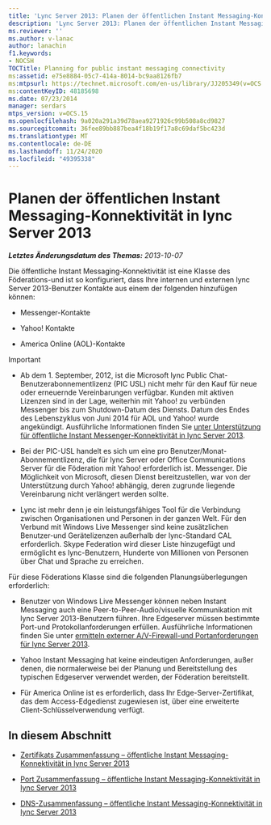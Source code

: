 ```yaml
---
title: 'Lync Server 2013: Planen der öffentlichen Instant Messaging-Konnektivität'
description: 'Lync Server 2013: Planen der öffentlichen Instant Messaging-Konnektivität'
ms.reviewer: ''
ms.author: v-lanac
author: lanachin
f1.keywords:
- NOCSH
TOCTitle: Planning for public instant messaging connectivity
ms:assetid: e75e8884-05c7-414a-8014-bc9aa8126fb7
ms:mtpsurl: https://technet.microsoft.com/en-us/library/JJ205349(v=OCS.15)
ms:contentKeyID: 48185698
ms.date: 07/23/2014
manager: serdars
mtps_version: v=OCS.15
ms.openlocfilehash: 9a020a291a39d78aea9271926c99b508a8cd9827
ms.sourcegitcommit: 36fee89bb887bea4f18b19f17a8c69daf5bc423d
ms.translationtype: MT
ms.contentlocale: de-DE
ms.lasthandoff: 11/24/2020
ms.locfileid: "49395338"
---
```

# <a name="planning-for-public-instant-messaging-connectivity-in-lync-server-2013"></a>Planen der öffentlichen Instant Messaging-Konnektivität in lync Server 2013

<div data-xmlns="http://www.w3.org/1999/xhtml">

<div class="topic" data-xmlns="http://www.w3.org/1999/xhtml" data-msxsl="urn:schemas-microsoft-com:xslt" data-cs="https://msdn.microsoft.com/">

<div data-asp="https://msdn2.microsoft.com/asp">



</div>

<div id="mainSection">

<div id="mainBody">

<span> </span>

_**Letztes Änderungsdatum des Themas:** 2013-10-07_

Die öffentliche Instant Messaging-Konnektivität ist eine Klasse des Föderations-und ist so konfiguriert, dass Ihre internen und externen lync Server 2013-Benutzer Kontakte aus einem der folgenden hinzufügen können:

  - Messenger-Kontakte

  - Yahoo\! Kontakte

  - America Online (AOL)-Kontakte

<div>


> [!IMPORTANT]  
> <UL>
> <LI>
> <P>Ab dem 1. September, 2012, ist die Microsoft lync Public Chat-Benutzerabonnementlizenz (PIC USL) nicht mehr für den Kauf für neue oder erneuernde Vereinbarungen verfügbar. Kunden mit aktiven Lizenzen sind in der Lage, weiterhin mit Yahoo! zu verbünden Messenger bis zum Shutdown-Datum des Diensts. Datum des Endes des Lebenszyklus von Juni 2014 für AOL und Yahoo! wurde angekündigt. Ausführliche Informationen finden Sie <A href="lync-server-2013-support-for-public-instant-messenger-connectivity.md">unter Unterstützung für öffentliche Instant Messenger-Konnektivität in lync Server 2013</A>.</P>
> <LI>
> <P>Bei der PIC-USL handelt es sich um eine pro Benutzer/Monat-Abonnementlizenz, die für lync Server oder Office Communications Server für die Föderation mit Yahoo! erforderlich ist. Messenger. Die Möglichkeit von Microsoft, diesen Dienst bereitzustellen, war von der Unterstützung durch Yahoo! abhängig, deren zugrunde liegende Vereinbarung nicht verlängert werden sollte.</P>
> <LI>
> <P>Lync ist mehr denn je ein leistungsfähiges Tool für die Verbindung zwischen Organisationen und Personen in der ganzen Welt. Für den Verbund mit Windows Live Messenger sind keine zusätzlichen Benutzer-und Gerätelizenzen außerhalb der lync-Standard CAL erforderlich. Skype Federation wird dieser Liste hinzugefügt und ermöglicht es lync-Benutzern, Hunderte von Millionen von Personen über Chat und Sprache zu erreichen.</P></LI></UL>



</div>

Für diese Föderations Klasse sind die folgenden Planungsüberlegungen erforderlich:

  - Benutzer von Windows Live Messenger können neben Instant Messaging auch eine Peer-to-Peer-Audio/visuelle Kommunikation mit lync Server 2013-Benutzern führen. Ihre Edgeserver müssen bestimmte Port-und Protokollanforderungen erfüllen. Ausführliche Informationen finden Sie unter [ermitteln externer A/V-Firewall-und Portanforderungen für lync Server 2013](lync-server-2013-determine-external-a-v-firewall-and-port-requirements.md).

  - Yahoo Instant Messaging hat keine eindeutigen Anforderungen, außer denen, die normalerweise bei der Planung und Bereitstellung des typischen Edgeserver verwendet werden, der Föderation bereitstellt.

  - Für America Online ist es erforderlich, dass Ihr Edge-Server-Zertifikat, das dem Access-Edgedienst zugewiesen ist, über eine erweiterte Client-Schlüsselverwendung verfügt.

<div>

## <a name="in-this-section"></a>In diesem Abschnitt

  - [Zertifikats Zusammenfassung – öffentliche Instant Messaging-Konnektivität in lync Server 2013](lync-server-2013-certificate-summary-public-instant-messaging-connectivity.md)

  - [Port Zusammenfassung – öffentliche Instant Messaging-Konnektivität in lync Server 2013](lync-server-2013-port-summary-public-instant-messaging-connectivity.md)

  - [DNS-Zusammenfassung – öffentliche Instant Messaging-Konnektivität in lync Server 2013](https://technet.microsoft.com/library/jj618375\(v=ocs.15\))

</div>

</div>

<span> </span>

</div>

</div>

</div>

